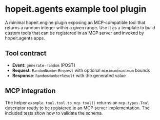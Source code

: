 # hopeit.agents example tool plugin

A minimal hopeit.engine plugin exposing an MCP-compatible tool that returns a random integer within a given range. Use it as a template to build custom tools that can be registered in an MCP server and invoked by hopeit.agents apps.

## Tool contract
- **Event**: `generate-random` (POST)
- **Request**: `RandomNumberRequest` with optional `minimum`/`maximum` bounds
- **Response**: `RandomNumberResult` with the generated value

## MCP integration
The helper `example_tool.tool.to_mcp_tool()` returns an `mcp.types.Tool` descriptor ready to be registered in an MCP server implementation. The included tests show how to validate the schema.
